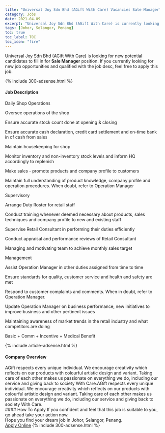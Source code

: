```yaml
---
title: "Universal Joy Sdn Bhd (AGift With Care) Vacancies Sale Manager" 
category: Jobs 
date: 2021-04-09 
excerpt: "Universal Joy Sdn Bhd (AGift With Care) is currently looking for suitable person to fill in the Sale Manager which based in Johor, Selangor, Penang" 
tags: [Johor, Selangor, Penang] 
toc: true 
toc_label: TOC 
toc_icon: "fire" 
--- 
```


<p>Universal Joy Sdn Bhd (AGift With Care) is looking for new potential candidates to fill in for <b>Sale Manager</b> position. If you currently looking for new job opportunities and qualified with the job desc, feel free to apply this job.
</p>{% include 300-adsense.html %} 
<div><div><h4>Job Description</h4></div><div><div><span><div><p>Daily Shop Operations</p><p>Oversee operations of the shop</p><p>Ensure accurate stock count done at opening &amp; closing</p><p>Ensure accurate cash declaration, credit card settlement and on-time bank in of cash from sales</p><p>Maintain housekeeping for shop</p><p>Monitor inventory and non-inventory stock levels and inform HQ accordingly to replenish</p><p>Make sales - promote products and company profile to customers</p><p>Maintain full understanding of product knowledge, company profile and operation procedures. When doubt, refer to Operation Manager</p><p>Supervisory</p><p>Arrange Duty Roster for retail staff</p><p>Conduct training whenever deemed necessary about products, sales techniques and company profile to new and existing staff</p><p>Supervise Retail Consultant in performing their duties efficiently</p><p>Conduct appraisal and performance reviews of Retail Consultant</p><p>Managing and motivating team to achieve monthly sales target</p><p>Management</p><p>Assist Operation Manager in other duties assigned from time to time</p><p>Ensure standards for quality, customer service and health and safety are met</p><p>Respond to customer complaints and comments. When in doubt, refer to Operation Manager.</p><p>Update Operation Manager on business performance, new initiatives to improve business and other pertinent issues</p><p>Maintaining awareness of market trends in the retail industry and what competitors are doing</p><p>Basic + Comm + Incentive + Medical Benefit</p></div></span></div></div></div> 
{% include article-adsense.html %} 
<div><div><h4>Company Overview</h4></div><div><div><span><div><div>
<div>AGift respects every unique individual. We encourage creativity which reflects on our products with colourful artistic design and variant. Taking care of each other makes us passionate on everything we do, including our service and giving back to society With Care.AGift respects every unique individual. We encourage creativity which reflects on our products with colourful artistic design and variant. Taking care of each other makes us passionate on everything we do, including our service and giving back to society With Care.</div>
</div></div></span></div></div></div> 
#### How To Apply 
If you confident and feel that this job is suitable to you, go ahead take your action now. <br/> 
Hope you find your dream job in Johor, Selangor, Penang. <br/> 
<a href="https://www.jobstreet.com.my/en/job/sale-manager-4529382?jobId=jobstreet-my-job-4529382&" class="btn btn--info" target="_blank" rel="nofollow noopenner">Apply Online</a> 
{% include 300-adsense.html %} 
